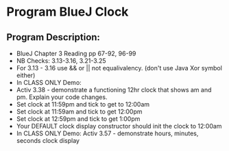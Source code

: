 # Program BlueJ Clock

## Program Description:  
- BlueJ Chapter 3 Reading pp 67-92, 96-99
- NB Checks: 3.13-3.16, 3.21-3.25
- For 3.13 - 3.16 use && or || not equalivalency. (don't use Java Xor symbol either)
- In CLASS ONLY Demo:
- Activ 3.38 - demonstrate a functioning 12hr clock that shows am and pm. Explain your code changes.
- Set clock at 11:59pm and tick to get to 12:00am
- Set clock at 11:59am and tick to get 12:00pm
- Set clock at 12:59pm and tick to get 1:00pm
- Your DEFAULT clock display constructor should init the clock to 12:00am
- In CLASS ONLY Demo:   Activ 3.57 - demonstrate hours, minutes, seconds clock display
